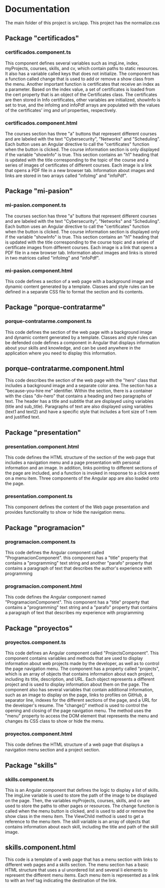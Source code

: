 # Documentation
The main folder of this project is src/app. This project has the normalize.css

## Package "certificados"

### certificados.component.ts
This component defines several variables such as imgLine, index, myProjects, courses, skills, and cv, which contain paths to static resources. It also has a variable called keys that does not initialize. The component has a function called change that is used to add or remove a show class from the menu. Another important function is certificates that receive an index as a parameter. Based on the index value, a set of certificates is loaded from the cert property that is an object of the Certificates class. The certificates are then stored in Info certificates, other variables are initialized, showInfo is set to true, and the infoImg and infoPdf arrays are populated with the values of the certificates' img and url properties, respectively.


### certificados.component.html
The courses section has three "a" buttons that represent different courses and are labeled with the text "Cybersecurity", "Networks" and "Scheduling". Each button uses an Angular directive to call the "certificates" function when the button is clicked. The course information section is only displayed if the variable "showInfo" is true. This section contains an "h1" heading that is updated with the title corresponding to the topic of the course and a series of images of certificates of different courses. Each image is a link that opens a PDF file in a new browser tab. Information about images and links are stored in two arrays called "infoImg" and "infoPdf".


## Package "mi-pasion"

### mi-pasion.component.ts
The courses section has three "a" buttons that represent different courses and are labeled with the text "Cybersecurity", "Networks" and "Scheduling". Each button uses an Angular directive to call the "certificates" function when the button is clicked. The course information section is displayed only if the variable "showInfo" is true. This section contains an "h1" heading that is updated with the title corresponding to the course topic and a series of certificate images from different courses. Each image is a link that opens a PDF file in a new browser tab. Information about images and links is stored in two matrices called "infoImg" and "infoPdf".

### mi-pasion.component.html
This code defines a section of a web page with a background image and dynamic content generated by a template. Classes and style rules can be defined in a separate CSS file to format the section and its contents.

## Package "porque-contratarme"

### porque-contratarme.component.ts 
This code defines the section of the web page with a background image and dynamic content generated by a template. Classes and style rules can be defended code defines a component in Angular that displays information about your skills and knowledge, and can be used anywhere in the application where you need to display this information.

## porque-contratarme.component.html
This code describes the section of the web page with the "hero" class that includes a background image and a separate color area. The section has a "because-you-hire me" identifier. Within the section, there is a container with the class "div-hero" that contains a heading and two paragraphs of text. The header has a title and subtitle that are displayed using variables (title and sub_title). Paragraphs of text are also displayed using variables (text1 and text2) and have a specific style that includes a font size of 1 rem and justified text.


## Package "presentation"

### presentation.component.html
This code defines the HTML structure of the section of the web page that includes a navigation menu and a page presentation with personal information and an image. In addition, links pointing to different sections of the page are included, and a function is invoked in response to a click event on a menu item. Three components of the Angular app are also loaded onto the page.

### presentation.component.ts
This component defines the content of the Web page presentation and provides functionality to show or hide the navigation menu.

## Package "programacion"

### programacion.component.ts
This code defines the Angular component called "ProgramacionComponent". this component has a "title" property that contains a "programming" text string and another "parafo" property that contains a paragraph of text that describes the author's experience with programming

### programacion.component.html
This code defines the Angular component named "ProgramacionComponent". This component has a "title" property that contains a "programming" text string and a "parafo" property that contains a paragraph of text that describes my experience with programming


## Package "proyectos"

### proyectos.component.ts
This code defines an Angular component called "ProjectsComponent". This component contains variables and methods that are used to display information about web projects made by the developer, as well as to control the page navigation menu. The component has a property called "projects", which is an array of objects that contains information about each project, including its title, description, and URL. Each object represents a different project and is used to display information about them on the page. The component also has several variables that contain additional information, such as an image to display on the page, links to profiles on GitHub, a separator line, indexes for the different sections of the page, and a URL for the developer's resume. The "change()" method is used to control the opening and closing of the page navigation menu. The method uses the "menu" property to access the DOM element that represents the menu and changes its CSS class to show or hide the menu.

### proyectos.component.html
This code defines the HTML structure of a web page that displays a navigation menu section and a project section.


## Package "skills"

### skills.component.ts
This is an Angular component that defines the logic to display a list of skills. The imgLine variable is used to store the path of the image to be displayed on the page. Then, the variables myProjects, courses, skills, and cv are used to store the paths to other pages or resources. The change function is called when the menu button is clicked, and is used to add or remove the show class in the menu item. The ViewChild method is used to get a reference to the menu item. The skill variable is an array of objects that contains information about each skill, including the title and path of the skill image.

## skills.component.html
This code is a template of a web page that has a menu section with links to different web pages and a skills section. The menu section has a basic HTML structure that uses a ul unordered list and several li elements to represent the different menu items. Each menu item is represented as a link to with an href tag indicating the destination of the link.
